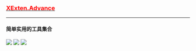 ### [<font color=red>XExten.Advance</font>](https://github.com/EmilyEdna/Synctool/blob/master/README.md)
--------------
#### 简单实用的工具集合
[![](https://img.shields.io/badge/build-success-brightgreen.svg)](https://github.com/EmilyEdna/XExten.Advance)
[![](https://img.shields.io/badge/nuget-v2.2.1.6-blue.svg)](https://www.nuget.org/packages/XExten.Advance/2.2.1.6)
![](https://img.shields.io/badge/Download-35K-brightgreen)

